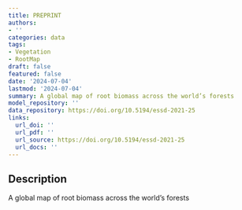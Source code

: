 ```yaml
---
title: PREPRINT
authors:
- ''
categories: data
tags:
- Vegetation
- RootMap
draft: false
featured: false
date: '2024-07-04'
lastmod: '2024-07-04'
summary: A global map of root biomass across the world’s forests
model_repository: ''
data_repository: https://doi.org/10.5194/essd-2021-25
links:
  url_doi: ''
  url_pdf: ''
  url_source: https://doi.org/10.5194/essd-2021-25
  url_docs: ''
---
```


## Description

A global map of root biomass across the world’s forests

